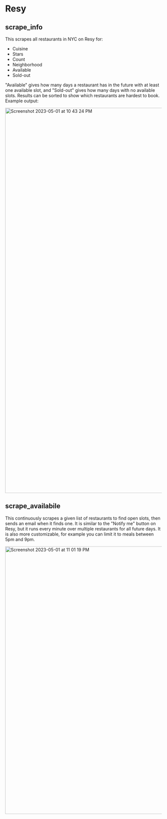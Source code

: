 # Resy

## scrape_info

This scrapes all restaurants in NYC on Resy for:

- Cuisine
- Stars
- Count
- Neighborhood
- Available
- Sold-out

 "Available" gives how many days a restaurant has in the future with at least one available slot, and "Sold-out" gives how many days with no available slots. Results can be sorted to show which restaurants are hardest to book. Example output:

<img width="1235" alt="Screenshot 2023-05-01 at 10 43 24 PM" src="https://user-images.githubusercontent.com/67289464/235568798-c8080663-c675-4c35-9ae6-73384701355e.png">

## scrape_availabile

This continuously scrapes a given list of restaurants to find open slots, then sends an email when it finds one. It is similar to the "Notify me" button on Resy, but it runs every minute over multiple restaurants for all future days. It is also more customizable, for example you can limit it to meals between 5pm and 9pm.

<img width="858" alt="Screenshot 2023-05-01 at 11 01 19 PM" src="https://user-images.githubusercontent.com/67289464/235570848-e83b923e-8312-4e02-bec1-98bfb8f9eba0.png">
